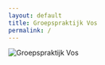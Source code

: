 ```yaml
---
layout: default
title: Groepspraktijk Vos
permalink: /
---
```

<span align="center">
	<picture>
		<!--[if IE 9]><video style="display: none;"><![endif]-->
		<!-- <source srcset="img/logo@3x.png" media="(min-width: 1100px)"> -->
		<source srcset="img/GroepsPraktijkVos@3x.png" media="(min-width: 750px)">
		<!-- <source srcset="img/logo.png" media="(max-width: 340px)"> -->
		<source srcset="img/GroepsPraktijkVos@2x.png" media="(min-width: 319px)">
		<!--[if IE 9]></video><![endif]-->
		<img srcset="img/GroepsPraktijkVos@1x.png" alt="Groepspraktijk Vos">
	</picture>
</span>
